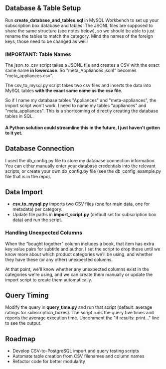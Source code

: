 ## Database & Table Setup

Run **create_database_and_tables.sql** in MySQL Workbench to set up your subscription box database and tables. The JSONL files are supposed to share the same structure (see notes below), so we should be able to just rename the tables to match the category. Mind the names of the foreign keys, those need to be changed as well!

### IMPORTANT: Table Names 

The json_to_csv script takes a JSONL file and creates a CSV with the exact same name **in lowercase**. So "meta_Appliances.jsonl" becomes "meta_appliances.csv".

The csv_to_mysql.py script takes two csv files and inserts the data into MySQL tables **with the exact same name as the csv file.** 

So if I name my database tables "Appliances" and "meta-appliances", the import script won't work. I need to name my tables "appliances" and "meta_appliances". This is a shortcoming of directly creating the database tables in SQL.

#### A Python solution could streamline this in the future, I just haven't gotten to it yet.

## Database Connection

I used the db_config.py file to store my database connection information. You can either manually enter your database credentials into the relevant scripts, or create your own db_config.py file (see the db_config_example.py file that is in the repo).

## Data Import

- **csv_to_mysql.py** imports two CSV files (one for main data, one for metadata) per category.
- Update file paths in **import_script.py** (default set for subscription box data) and run the script.

### Handling Unexpected Columns

When the "bought together" column includes a book, that item has extra key:value pairs for subtitle and author. I set the script to drop these until we know more about which product categories we'll be using, and whether they have these (or any other) unexpected columns. 

At that point, we'll know whether any unexpected columns exist in the categories we're using, and we can create them manually or update the import script to create them automatically.

## Query Timing

Modify the query in **query_time.py** and run that script (default: average ratings for subscription_boxes). The script runs the query five times and reports the average execution time. Uncomment the "if results: print..." line to see the output.

## Roadmap

- Develop CSV-to-PostgreSQL import and query testing scripts
- Automate table creation from CSV filenames and column names
- Refactor code for better modularity

